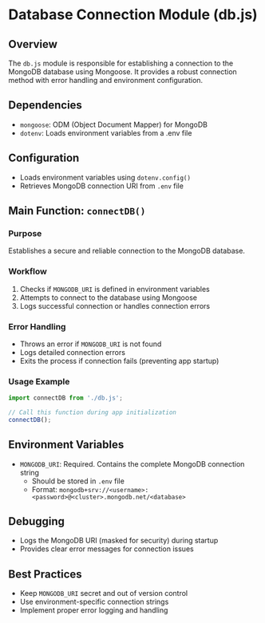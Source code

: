# Database Connection Module (db.js)

## Overview
The `db.js` module is responsible for establishing a connection to the MongoDB database using Mongoose. It provides a robust connection method with error handling and environment configuration.

## Dependencies
- `mongoose`: ODM (Object Document Mapper) for MongoDB
- `dotenv`: Loads environment variables from a .env file

## Configuration
- Loads environment variables using `dotenv.config()`
- Retrieves MongoDB connection URI from `.env` file

## Main Function: `connectDB()`

### Purpose
Establishes a secure and reliable connection to the MongoDB database.

### Workflow
1. Checks if `MONGODB_URI` is defined in environment variables
2. Attempts to connect to the database using Mongoose
3. Logs successful connection or handles connection errors

### Error Handling
- Throws an error if `MONGODB_URI` is not found
- Logs detailed connection errors
- Exits the process if connection fails (preventing app startup)

### Usage Example
```javascript
import connectDB from './db.js';

// Call this function during app initialization
connectDB();
```

## Environment Variables
- `MONGODB_URI`: Required. Contains the complete MongoDB connection string
  - Should be stored in `.env` file
  - Format: `mongodb+srv://<username>:<password>@<cluster>.mongodb.net/<database>`

## Debugging
- Logs the MongoDB URI (masked for security) during startup
- Provides clear error messages for connection issues

## Best Practices
- Keep `MONGODB_URI` secret and out of version control
- Use environment-specific connection strings
- Implement proper error logging and handling